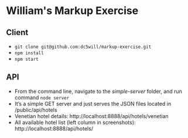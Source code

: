 # William's Markup Exercise

## Client
- `git clone git@github.com:dc5will/markup-exercise.git`
- `npm install`
- `npm start`

## API
- From the command line, navigate to the *simple-server* folder, and run command `node server`
- It’s a simple GET server and just serves the JSON files located in /public/api/hotels
- Venetian hotel details: http://localhost:8888/api/hotels/venetian 
- All available hotel list (left column in screenshots): http://localhost:8888/api/hotels/


